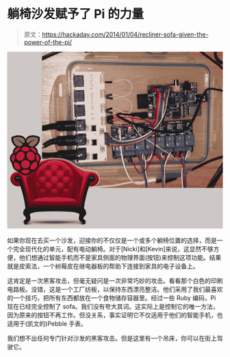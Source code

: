 # 躺椅沙发赋予了 Pi 的力量

> 原文：<https://hackaday.com/2014/01/04/recliner-sofa-given-the-power-of-the-pi/>

![pi-sofa](img/cb7bd283190a40fe5651986ef7fc8735.png)

如果你现在去买一个沙发，迎接你的不仅仅是一个或多个躺椅位置的选择，而是一个完全现代化的单元，配有电动躺椅。对于[Nicki]和[Kevin]来说，这显然不够方便，他们想通过智能手机而不是家具侧面的物理界面(按钮)来控制这项功能。结果就是皮索法，一个树莓皮在继电器板的帮助下连接到家具的电子设备上。

这肯定是一次黑客攻击，但毫无疑问是一次非常巧妙的攻击。看看那个白色的印刷电路板。没错，这是一个工厂纺板，以保持东西漂亮整洁。他们采用了我们最喜欢的一个技巧，把所有东西都放在一个食物储存容器里。经过一些 Ruby 编码，Pi 现在已经完全控制了 sofa。我们没有夸大其词。这实际上是控制它的唯一方法，因为原来的按钮不再工作。但没关系，事实证明它不仅适用于他们的智能手机，也适用于(凯文的)Pebble 手表。

我们想不出任何专门针对沙发的黑客攻击。但是这里有一个吊床，你可以在街上驾驶它。